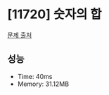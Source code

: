 # [11720] 숫자의 합

[문제 출처](https://www.acmicpc.net/problem/11720)

## 성능

- Time: 40ms
- Memory: 31.12MB